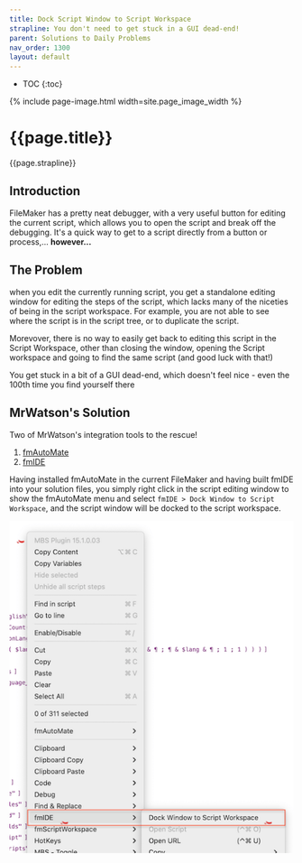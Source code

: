```yaml
---
title: Dock Script Window to Script Workspace
strapline: You don't need to get stuck in a GUI dead-end!
parent: Solutions to Daily Problems
nav_order: 1300
layout: default
---
```

- TOC
{:toc}

{% include page-image.html width=site.page_image_width %}

# {{page.title}}

{{page.strapline}}

## Introduction

FileMaker has a pretty neat debugger, with a very useful button for editing the current script, which allows you to open the script and break off the debugging. It's a quick way to get to a script directly from a button or process,… **however…**

## The Problem

when you edit the currently running script, you get a standalone editing window for editing the steps of the script, which lacks many of the niceties of being in the script workspace. For example, you are not able to see where the script is in the script tree, or to duplicate the script.

Morevover, there is no way to easily get back to editing this script in the Script Workspace, other than closing the window, opening the Script workspace and going to find the same script (and good luck with that!)

You get stuck in a bit of a GUI dead-end, which doesn't feel nice - even the 100th time you find yourself there

## MrWatson's Solution

Two of MrWatson's integration tools to the rescue!

1. [fmAutoMate](./fmautomate.html)
2. [fmIDE](./fmide.html)

Having installed fmAutoMate in the current FileMaker and having built fmIDE into your solution files, you simply right click in the script editing window to show the fmAutoMate menu and select `fmIDE > Dock Window to Script Workspace`, and the script window will be docked to the script workspace.

![Right-click > fmIDE > Dock Window to Script Workspace](/assets/images/fmautomate-dock-script-window-to-script-workspace.png)